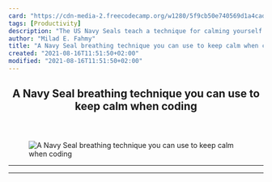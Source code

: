 ```yaml
---
card: "https://cdn-media-2.freecodecamp.org/w1280/5f9cb50e740569d1a4cad410.jpg"
tags: [Productivity]
description: "The US Navy Seals teach a technique for calming yourself down"
author: "Milad E. Fahmy"
title: "A Navy Seal breathing technique you can use to keep calm when coding"
created: "2021-08-16T11:51:50+02:00"
modified: "2021-08-16T11:51:50+02:00"
---
```

<div class="site-wrapper">
<main id="site-main" class="site-main outer">
<div class="inner">
<article class="post-full post tag-productivity tag-self-improvement tag-tech tag-technology tag-web-development ">
<header class="post-full-header">
<h1 class="post-full-title">A Navy Seal breathing technique you can use to keep calm when coding</h1>
</header>
<figure class="post-full-image">
<picture>
<source media="(max-width: 700px)" sizes="1px" srcset="data:image/gif;base64,R0lGODlhAQABAIAAAAAAAP///yH5BAEAAAAALAAAAAABAAEAAAIBRAA7 1w">
<source media="(min-width: 701px)" sizes="(max-width: 800px) 400px,
(max-width: 1170px) 700px,
1400px" srcset="https://cdn-media-2.freecodecamp.org/w1280/5f9cb50e740569d1a4cad410.jpg 300w,
https://cdn-media-2.freecodecamp.org/w1280/5f9cb50e740569d1a4cad410.jpg 600w,
https://cdn-media-2.freecodecamp.org/w1280/5f9cb50e740569d1a4cad410.jpg 1000w,
https://cdn-media-2.freecodecamp.org/w1280/5f9cb50e740569d1a4cad410.jpg 2000w">
<img onerror="this.style.display='none'" src="https://cdn-media-2.freecodecamp.org/w1280/5f9cb50e740569d1a4cad410.jpg" alt="A Navy Seal breathing technique you can use to keep calm when coding">
</picture>
</figure>
<section class="post-full-content">
<div class="post-content">
</div>
<hr>
<hr>
</section>
</article>
</div>
</main>
</div>
<!-- Google Tag Manager (noscript) -->
<!-- End Google Tag Manager (noscript) -->
